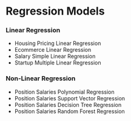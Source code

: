 # Regression Models

### Linear Regression
- Housing Pricing Linear Regression  
- Ecommerce Linear Regression  
- Salary Simple Linear Regression  
- Startup Multiple Linear Regression      

### Non-Linear Regression  
- Position Salaries Polynomial Regression  
- Position Salaries Support Vector Regression  
- Position Salaries Decision Tree Regression
- Position Salaries Random Forest Regression

